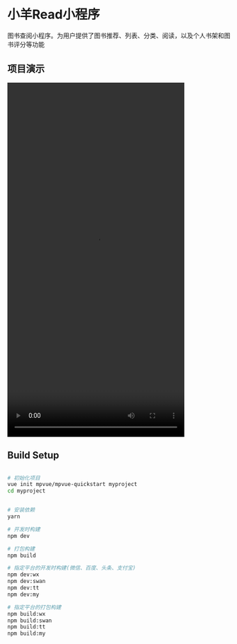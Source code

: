 # 小羊Read小程序

图书查阅小程序。为用户提供了图书推荐、列表、分类、阅读，以及个人书架和图书评分等功能


## 项目演示
<video src="https://xiaoyangmm.top/mpvue/视频演示.mp4" width="400px" height="800px" controls="controls"></video>

## Build Setup
``` bash

# 初始化项目
vue init mpvue/mpvue-quickstart myproject
cd myproject


# 安装依赖
yarn

# 开发时构建
npm dev

# 打包构建
npm build

# 指定平台的开发时构建(微信、百度、头条、支付宝)
npm dev:wx
npm dev:swan
npm dev:tt
npm dev:my

# 指定平台的打包构建
npm build:wx
npm build:swan
npm build:tt
npm build:my

